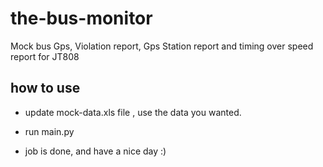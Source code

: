 # the-bus-monitor
Mock bus Gps, Violation report, Gps Station report and timing over speed report for JT808

## how to use

* update mock-data.xls file , use the data you wanted.

* run main.py

* job is done, and have a nice day :)

